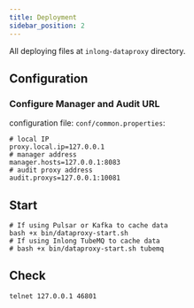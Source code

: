 ```yaml
---
title: Deployment
sidebar_position: 2
---
```


All deploying files at `inlong-dataproxy` directory.

## Configuration
### Configure Manager and Audit URL
configuration file: `conf/common.properties`:
```properties
# local IP
proxy.local.ip=127.0.0.1
# manager address
manager.hosts=127.0.0.1:8083
# audit proxy address
audit.proxys=127.0.0.1:10081
```

## Start
```shell
# If using Pulsar or Kafka to cache data
bash +x bin/dataproxy-start.sh
# If using Inlong TubeMQ to cache data
# bash +x bin/dataproxy-start.sh tubemq
```
	
## Check
```shell
telnet 127.0.0.1 46801
```